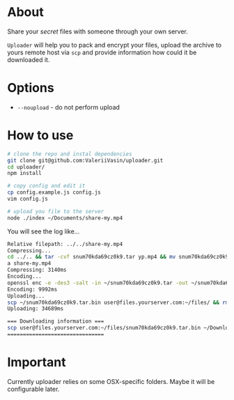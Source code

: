 # About

Share your *secret* files with someone through your own server.

`Uploader` will help you to pack and encrypt your files, upload the archive to yours remote host via `scp` and provide information how could it be downloaded it.

# Options
* `--noupload` - do not perform upload

# How to use

```bash
# clone the repo and instal dependencies
git clone git@github.com:ValeriiVasin/uploader.git
cd uploader/
npm install

# copy config and edit it
cp config.example.js config.js
vim config.js

# upload you file to the server
node ./index ~/Documents/share-my.mp4
```

You will see the log like...
```bash
Relative filepath: ../../share-my.mp4
Compressing...
cd ../.. && tar -cvf snum70kda69cz0k9.tar yp.mp4 && mv snum70kda69cz0k9.tar ~/ || true && cd ~-
a share-my.mp4
Compressing: 3140ms
Encoding...
openssl enc -e -des3 -salt -in ~/snum70kda69cz0k9.tar -out ~/snum70kda69cz0k9.tar.bin -pass pass:349jek4btkkgwrk9 && rm -rf ~/snum70kda69cz0k9.tar
Encoding: 9992ms
Uploading...
scp ~/snum70kda69cz0k9.tar.bin user@files.yourserver.com:~/files/ && rm -rf ~/snum70kda69cz0k9.tar.bin
Uploading: 34689ms

=== Downloading information ===
scp user@files.yourserver.com:~/files/snum70kda69cz0k9.tar.bin ~/Downloads/ && cd ~/Downloads/ && openssl enc -d -des3 -in snum70kda69cz0k9.tar.bin -out snum70kda69cz0k9.tar -pass pass:349jek4btkkgwrk9 && rm -rf snum70kda69cz0k9.tar.bin && tar -xvf snum70kda69cz0k9.tar && rm -rf snum70kda69cz0k9.tar && cd ~- && ssh user@files.yourserver.com "rm -rf ~/files/snum70kda69cz0k9.tar.bin"
===============================
```

# Important
Currently uploader relies on some OSX-specific folders. Maybe it will be configurable later.
